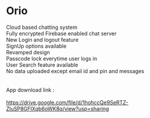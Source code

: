 # Orio
Cloud based chatting system<br />
Fully encrypted Firebase enabled chat server<br />
New Login and logout feature<br />
SignUp options available<br />
Revamped design<br />
Passcode lock everytime user logs in<br />
User Search feature available<br />
No data uploaded except email id and pin and messages<br />
<br />
<br />
App download link : <br />
<br />
https://drive.google.com/file/d/1hohccQe9SeRTZ-ZluSP8GFIXqb6oWK8q/view?usp=sharing
